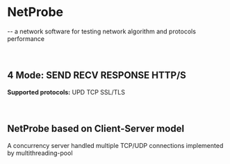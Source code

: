 # NetProbe
-- a network software for testing network algorithm and protocols performance    
<br><br>

## **4 Mode:** SEND RECV RESPONSE HTTP/S  
**Supported protocols:** UPD TCP SSL/TLS    
<br><br>

## NetProbe based on **Client-Server** model  
A concurrency server handled multiple TCP/UDP connections implemented by multithreading-pool  
<br><br>
